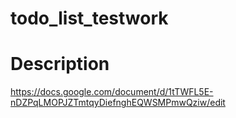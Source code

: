 # todo_list_testwork

# Description
https://docs.google.com/document/d/1tTWFL5E-nDZPqLMOPJZTmtqyDiefnghEQWSMPmwQziw/edit
